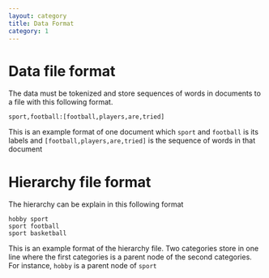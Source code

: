 ```yaml
---
layout: category
title: Data Format
category: 1
---
```


# Data file format
The data must be tokenized and store sequences of words in documents to a file with this following format.
~~~~
sport,football:[football,players,are,tried]
~~~~
This is an example format of one document which `sport` and `football` is its labels and `[football,players,are,tried]` is the sequence of words in that document

# Hierarchy file format
The hierarchy can be explain in this following format
~~~~
hobby sport
sport football
sport basketball
~~~~
This is an example format of the hierarchy file. Two categories store in one line where the first categories is a parent node of the second categories. For instance, `hobby` is a parent node of `sport`